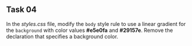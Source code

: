 ## Task 04
In the *styles.css* file, modify the `body` style rule to use a linear gradient for the `background` with color values **#e5e0fa** and **#29157e**.  Remove the declaration that specifies a background color. 
